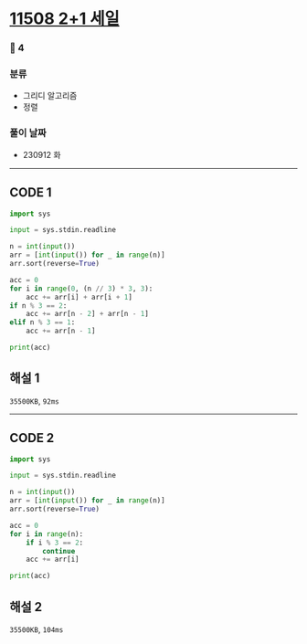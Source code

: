 # [11508 2+1 세일](https://www.acmicpc.net/problem/11508)

### 🥈 4

### 분류

- 그리디 알고리즘
- 정렬

### 풀이 날짜

- 230912 화

---

## CODE 1

```python
import sys

input = sys.stdin.readline

n = int(input())
arr = [int(input()) for _ in range(n)]
arr.sort(reverse=True)

acc = 0
for i in range(0, (n // 3) * 3, 3):
    acc += arr[i] + arr[i + 1]
if n % 3 == 2:
    acc += arr[n - 2] + arr[n - 1]
elif n % 3 == 1:
    acc += arr[n - 1]

print(acc)
```

## 해설 1

`35500KB`, `92ms`

---

## CODE 2

```python
import sys

input = sys.stdin.readline

n = int(input())
arr = [int(input()) for _ in range(n)]
arr.sort(reverse=True)

acc = 0
for i in range(n):
    if i % 3 == 2:
        continue
    acc += arr[i]

print(acc)
```

## 해설 2

`35500KB`, `104ms`
